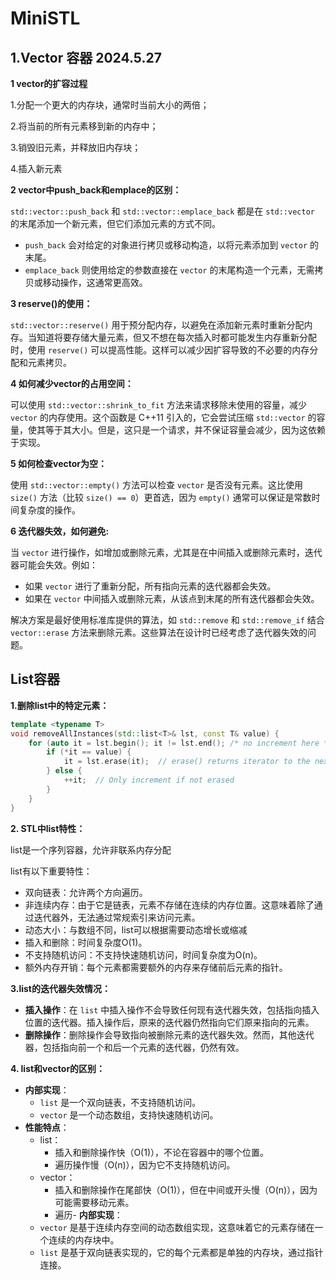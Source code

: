 # MiniSTL

## 1.Vector 容器 2024.5.27

**1 vector的扩容过程**

1.分配一个更大的内存块，通常时当前大小的两倍；

2.将当前的所有元素移到新的内存中；

3.销毁旧元素，并释放旧内存块；

4.插入新元素

**2 vector中push_back和emplace的区别：**

`std::vector::push_back` 和 `std::vector::emplace_back` 都是在 `std::vector` 的末尾添加一个新元素，但它们添加元素的方式不同。

- `push_back` 会对给定的对象进行拷贝或移动构造，以将元素添加到 `vector` 的末尾。
- `emplace_back` 则使用给定的参数直接在 `vector` 的末尾构造一个元素，无需拷贝或移动操作，这通常更高效。

**3 reserve()的使用：**

`std::vector::reserve()` 用于预分配内存，以避免在添加新元素时重新分配内存。当知道将要存储大量元素，但又不想在每次插入时都可能发生内存重新分配时，使用 `reserve()` 可以提高性能。这样可以减少因扩容导致的不必要的内存分配和元素拷贝。

**4 如何减少vector的占用空间：**

可以使用 `std::vector::shrink_to_fit` 方法来请求移除未使用的容量，减少 `vector` 的内存使用。这个函数是 C++11 引入的，它会尝试压缩 `std::vector` 的容量，使其等于其大小。但是，这只是一个请求，并不保证容量会减少，因为这依赖于实现。

**5 如何检查vector为空：**

使用 `std::vector::empty()` 方法可以检查 `vector` 是否没有元素。这比使用 `size()` 方法（比较 `size() == 0`）更首选，因为 `empty()` 通常可以保证是常数时间复杂度的操作。

**6 迭代器失效，如何避免:**

当 `vector` 进行操作，如增加或删除元素，尤其是在中间插入或删除元素时，迭代器可能会失效。例如：

- 如果 `vector` 进行了重新分配，所有指向元素的迭代器都会失效。
- 如果在 `vector` 中间插入或删除元素，从该点到末尾的所有迭代器都会失效。

解决方案是最好使用标准库提供的算法，如 `std::remove` 和 `std::remove_if` 结合 `vector::erase` 方法来删除元素。这些算法在设计时已经考虑了迭代器失效的问题。

## List容器

**1.删除list中的特定元素：**

```c++
template <typename T>
void removeAllInstances(std::list<T>& lst, const T& value) {
    for (auto it = lst.begin(); it != lst.end(); /* no increment here */) {
        if (*it == value) {
            it = lst.erase(it);  // erase() returns iterator to the next element
        } else {
            ++it;  // Only increment if not erased
        }
    }
}
```

**2. STL中list特性：**

list是一个序列容器，允许非联系内存分配

list有以下重要特性：

- 双向链表：允许两个方向遍历。
- 非连续内存：由于它是链表，元素不存储在连续的内存位置。这意味着除了通过迭代器外，无法通过常规索引来访问元素。
- 动态大小：与数组不同，list可以根据需要动态增长或缩减
- 插入和删除：时间复杂度O(1)。
- 不支持随机访问：不支持快速随机访问，时间复杂度为O(n)。
- 额外内存开销：每个元素都需要额外的内存来存储前后元素的指针。

**3.list的迭代器失效情况：**

- **插入操作**：在 `list` 中插入操作不会导致任何现有迭代器失效，包括指向插入位置的迭代器。插入操作后，原来的迭代器仍然指向它们原来指向的元素。
- **删除操作**：删除操作会导致指向被删除元素的迭代器失效。然而，其他迭代器，包括指向前一个和后一个元素的迭代器，仍然有效。

**4. list和vector的区别：**

- **内部实现**：
  - `list` 是一个双向链表，不支持随机访问。
  - `vector` 是一个动态数组，支持快速随机访问。
- **性能特点**：
  - list：
    - 插入和删除操作快（O(1)），不论在容器中的哪个位置。
    - 遍历操作慢（O(n)），因为它不支持随机访问。
  - vector：
    - 插入和删除操作在尾部快（O(1)），但在中间或开头慢（O(n)），因为可能需要移动元素。
    - 遍历- **内部实现**：
  - `vector` 是基于连续内存空间的动态数组实现，这意味着它的元素存储在一个连续的内存块中。
  - `list` 是基于双向链表实现的，它的每个元素都是单独的内存块，通过指针连接。